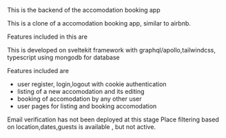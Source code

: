 This is the backend of the accomodation booking app

This is a clone of a accomodation booking app, similar to airbnb.

Features included in this are

This is developed on sveltekit framework with graphql/apollo,tailwindcss, typescript using mongodb for database

Features included are

- user register, login,logout with cookie authentication
- listing of a new accomodation and its editing
- booking of accomodation by any other user
- user pages for listing and booking accomodation

Email verification has not been deployed at this stage
Place filtering based on location,dates,guests is available , but not active.
